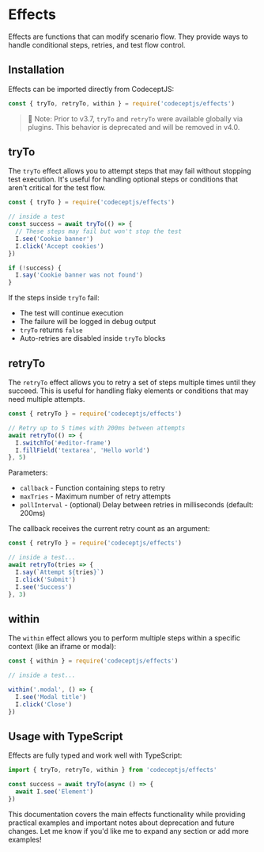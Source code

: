 # Effects

Effects are functions that can modify scenario flow. They provide ways to handle conditional steps, retries, and test flow control.

## Installation

Effects can be imported directly from CodeceptJS:

```js
const { tryTo, retryTo, within } = require('codeceptjs/effects')
```

> 📝 Note: Prior to v3.7, `tryTo` and `retryTo` were available globally via plugins. This behavior is deprecated and will be removed in v4.0.

## tryTo

The `tryTo` effect allows you to attempt steps that may fail without stopping test execution. It's useful for handling optional steps or conditions that aren't critical for the test flow.

```js
const { tryTo } = require('codeceptjs/effects')

// inside a test
const success = await tryTo(() => {
  // These steps may fail but won't stop the test
  I.see('Cookie banner')
  I.click('Accept cookies')
})

if (!success) {
  I.say('Cookie banner was not found')
}
```

If the steps inside `tryTo` fail:

- The test will continue execution
- The failure will be logged in debug output
- `tryTo` returns `false`
- Auto-retries are disabled inside `tryTo` blocks

## retryTo

The `retryTo` effect allows you to retry a set of steps multiple times until they succeed. This is useful for handling flaky elements or conditions that may need multiple attempts.

```js
const { retryTo } = require('codeceptjs/effects')

// Retry up to 5 times with 200ms between attempts
await retryTo(() => {
  I.switchTo('#editor-frame')
  I.fillField('textarea', 'Hello world')
}, 5)
```

Parameters:

- `callback` - Function containing steps to retry
- `maxTries` - Maximum number of retry attempts
- `pollInterval` - (optional) Delay between retries in milliseconds (default: 200ms)

The callback receives the current retry count as an argument:

```js
const { retryTo } = require('codeceptjs/effects')

// inside a test...
await retryTo(tries => {
  I.say(`Attempt ${tries}`)
  I.click('Submit')
  I.see('Success')
}, 3)
```

## within

The `within` effect allows you to perform multiple steps within a specific context (like an iframe or modal):

```js
const { within } = require('codeceptjs/effects')

// inside a test...

within('.modal', () => {
  I.see('Modal title')
  I.click('Close')
})
```

## Usage with TypeScript

Effects are fully typed and work well with TypeScript:

```ts
import { tryTo, retryTo, within } from 'codeceptjs/effects'

const success = await tryTo(async () => {
  await I.see('Element')
})
```

This documentation covers the main effects functionality while providing practical examples and important notes about deprecation and future changes. Let me know if you'd like me to expand any section or add more examples!
